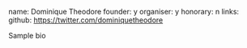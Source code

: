 name: Dominique Theodore
founder: y
organiser: y
honorary: n
links:
    github: https://twitter.com/dominiquetheodore


Sample bio